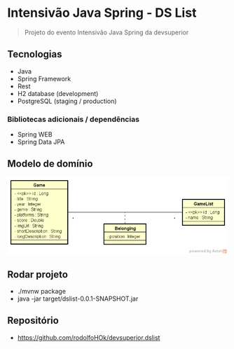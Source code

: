 # Intensivão Java Spring - DS List

> Projeto do evento Intensivão Java Spring da devsuperior

## Tecnologias

- Java
- Spring Framework
- Rest
- H2 database (development)
- PostgreSQL (staging / production)

### Bibliotecas adicionais / dependências

- Spring WEB
- Spring Data JPA

## Modelo de domínio

![Model](https://raw.githubusercontent.com/rodolfoHOk/portfolio-img/main/images/dslist-model.png)

## Rodar projeto

- ./mvnw package
- java -jar target/dslist-0.0.1-SNAPSHOT.jar

## Repositório

- https://github.com/rodolfoHOk/devsuperior.dslist
